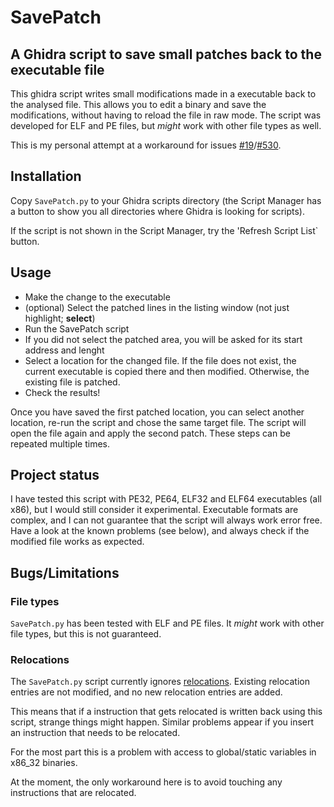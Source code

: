 # SavePatch
## A Ghidra script to save small patches back to the executable file
This ghidra script writes small modifications made in a executable back to the analysed file.
This allows you to edit a binary and save the modifications, without having to reload the file in raw mode.
The script was developed for ELF and PE files, but *might* work with other file types as well.

This is my personal attempt at a workaround for issues [#19](https://github.com/NationalSecurityAgency/ghidra/issues/19)/[#530](https://github.com/NationalSecurityAgency/ghidra/issues/530).

## Installation
Copy `SavePatch.py` to your Ghidra scripts directory (the Script Manager has a button to show you all directories where Ghidra is looking for scripts).

If the script is not shown in the Script Manager, try the 'Refresh Script List` button.

## Usage
  * Make the change to the executable
  * (optional) Select the patched lines in the listing window (not just highlight; **select**)
  * Run the SavePatch script
  * If you did not select the patched area, you will be asked for its start address and lenght
  * Select a location for the changed file. If the file does not exist, the current executable is copied there and then modified. Otherwise, the existing file is patched.
  * Check the results!

Once you have saved the first patched location, you can select another location, re-run the script and chose the same target file.
The script will open the file again and apply the second patch.
These steps can be repeated multiple times.

## Project status
I have tested this script with PE32, PE64, ELF32 and ELF64 executables (all x86), but I would still consider it experimental.
Executable formats are complex, and I can not guarantee that the script will always work error free.
Have a look at the known problems (see below), and always check if the modified file works as expected.

## Bugs/Limitations
### File types
`SavePatch.py` has been tested with ELF and PE files. It *might* work with other file types, but this is not guaranteed.
### Relocations
The `SavePatch.py` script currently ignores [relocations](https://docs.microsoft.com/en-us/windows/win32/debug/pe-format#the-reloc-section-image-only).
Existing relocation entries are not modified, and no new relocation entries are added.

This means that if a instruction that gets relocated is written back using this script, strange things might happen.
Similar problems appear if you insert an instruction that needs to be relocated.

For the most part this is a problem with access to global/static variables in x86_32 binaries.

At the moment, the only workaround here is to avoid touching any instructions that are relocated.
